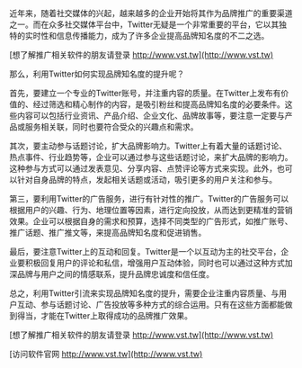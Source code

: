 近年来，随着社交媒体的兴起，越来越多的企业开始将其作为品牌推广的重要渠道之一。而在众多社交媒体平台中，Twitter无疑是一个非常重要的平台，它以其独特的实时性和信息传播能力，成为了许多企业提高品牌知名度的不二之选。

[想了解推广相关软件的朋友请登录 http://www.vst.tw](http://www.vst.tw)

那么，利用Twitter如何实现品牌知名度的提升呢？

首先，要建立一个专业的Twitter账号，并注重内容的质量。在Twitter上发布有价值的、经过筛选和精心制作的内容，是吸引粉丝和提高品牌知名度的必要条件。这些内容可以包括行业资讯、产品介绍、企业文化、品牌故事等，要注意一定要与产品或服务相关联，同时也要符合受众的兴趣点和需求。

其次，要主动参与话题讨论，扩大品牌影响力。Twitter上有着大量的话题讨论、热点事件、行业趋势等，企业可以通过参与这些话题讨论，来扩大品牌的影响力。这种参与方式可以通过发表意见、分享内容、点赞评论等方式来实现。此外，也可以针对自身品牌的特点，发起相关话题或活动，吸引更多的用户关注和参与。

第三，要利用Twitter的广告服务，进行有针对性的推广。Twitter的广告服务可以根据用户的兴趣、行为、地理位置等因素，进行定向投放，从而达到更精准的营销效果。企业可以根据自身的需求和预算，选择不同类型的广告形式，如推广账号、推广话题、推广推文等，来提高品牌知名度和促进销售。

最后，要注意Twitter上的互动和回复。Twitter是一个以互动为主的社交平台，企业要积极回复用户的评论和私信，增强用户互动体验，同时也可以通过这种方式加深品牌与用户之间的情感联系，提升品牌忠诚度和信任度。

总之，利用Twitter引流来实现品牌知名度的提升，需要企业注重内容质量、与用户互动、参与话题讨论、广告投放等多种方式的综合运用。只有在这些方面都能做到得当，才能在Twitter上取得成功的品牌推广效果。

[想了解推广相关软件的朋友请登录 http://www.vst.tw](http://www.vst.tw)


[访问软件官网 http://www.vst.tw](http://www.vst.tw)
